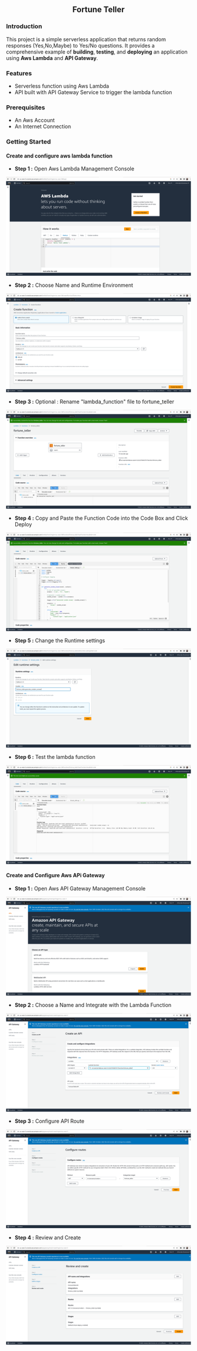 <div align="center">

## Fortune Teller

</div>

### Introduction
This project is a simple serverless application that returns random responses (Yes,No,Maybe) to Yes/No questions.
It provides a comprehensive example of **building**, **testing**, and **deploying** an application using **Aws Lambda** and **API Gateway**.

### Features

* Serverless function using Aws Lambda
* API built with API Gateway Service to trigger the lambda function

### Prerequisites

- An Aws Account
- An Internet Connection

### Getting Started

#### Create and configure aws lambda function

- **Step 1 :**  Open Aws Lambda Management Console

![](./screenshots/lambda/lambda_step1.png)


- **Step 2 :**  Choose Name and Runtime Environment 

![](./screenshots/lambda/lambda_step2.png)


- **Step 3 :**  Optional : Rename "lambda_function" file to fortune_teller 

![](./screenshots/lambda/lambda_step3.png)

- **Step 4 :**  Copy and Paste the Function Code into the Code Box and Click Deploy

![](./screenshots/lambda/lambda_step4.png)

- **Step 5 :**  Change the Runtime settings

![](./screenshots/lambda/lambda_step5.png)

- **Step 6 :**  Test the lambda function

![](./screenshots/lambda/lambda_step6.png)

#### Create and Configure Aws APi Gateway

- **Step 1 :**  Open Aws API Gateway Management Console

![](./screenshots/api_gateway/api_step1.png)

- **Step 2 :**  Choose a Name and Integrate with the Lambda Function

![](./screenshots/api_gateway/api_step2.png)

- **Step 3 :**  Configure API Route

![](./screenshots/api_gateway/api_step3.png)


- **Step 4 :**  Review and Create

![](./screenshots/api_gateway/api_step5.png)